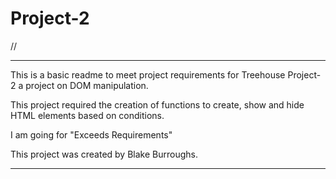 # Project-2
//

***
This is a basic readme to meet project requirements for Treehouse Project-2
a project on DOM manipulation.

This project required the creation of functions to create, show and hide HTML elements based on conditions.

I am going for "Exceeds Requirements"

This project was created by Blake Burroughs.
***
